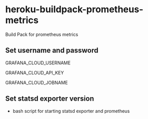 # heroku-buildpack-prometheus-metrics

Build Pack for prometheus metrics

## Set username and password

GRAFANA_CLOUD_USERNAME

GRAFANA_CLOUD_API_KEY

GRAFANA_CLOUD_JOBNAME

## Set statsd exporter version

- bash script for starting statsd exporter and prometheus
